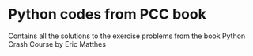 # Python codes from PCC book
 Contains all the solutions to the exercise problems from the book Python Crash Course by Eric Matthes

